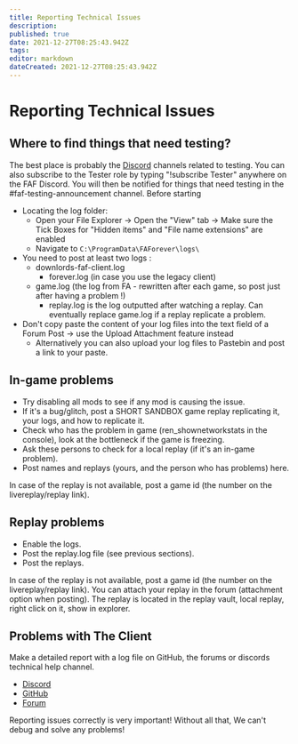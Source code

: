 ```yaml
---
title: Reporting Technical Issues
description: 
published: true
date: 2021-12-27T08:25:43.942Z
tags: 
editor: markdown
dateCreated: 2021-12-27T08:25:43.942Z
---
```


# Reporting Technical Issues

## Where to find things that need testing?
The best place is probably the [Discord](https://discord.gg/DhVGHzhcjF) channels related to testing. You can also subscribe to the Tester role by typing "!subscribe Tester" anywhere on the FAF Discord. You will then be notified for things that need testing in the #faf-testing-announcement channel.
Before starting

- Locating the log folder:
	- Open your File Explorer -> Open the "View" tab -> Make sure the Tick Boxes for "Hidden items" and "File name extensions" are enabled
	- Navigate to `C:\ProgramData\FAForever\logs\`
- You need to post at least two logs :
	- downlords-faf-client.log
		- forever.log (in case you use the legacy client)
	- game.log (the log from FA - rewritten after each game, so post just after having a problem !)
		- replay.log is the log outputted after watching a replay. Can eventually replace game.log if a replay replicate a problem.
- Don't copy paste the content of your log files into the text field of a Forum Post -> use the Upload Attachment feature instead
	- Alternatively you can also upload your log files to Pastebin and post a link to your paste.

## In-game problems
- Try disabling all mods to see if any mod is causing the issue.
- If it's a bug/glitch, post a SHORT SANDBOX game replay replicating it, your logs, and how to replicate it.
- Check who has the problem in game (ren_shownetworkstats in the console), look at the bottleneck if the game is freezing.
- Ask these persons to check for a local replay (if it's an in-game problem).
- Post names and replays (yours, and the person who has problems) here.

In case of the replay is not available, post a game id (the number on the livereplay/replay link).

## Replay problems
- Enable the logs.
- Post the replay.log file (see previous sections).
- Post the replays.

In case of the replay is not available, post a game id (the number on the livereplay/replay link). You can attach your replay in the forum (attachment option when posting). The replay is located in the replay vault, local replay, right click on it, show in explorer.

## Problems with The Client
Make a detailed report with a log file on GitHub, the forums or discords technical help channel.
- [Discord](https://discord.gg/DhVGHzhcjF)
- [GitHub](https://github.com/FAForever/downlords-faf-client)
- [Forum](https://forum.faforever.com/)

Reporting issues correctly is very important! Without all that, We can't debug and solve any problems!
